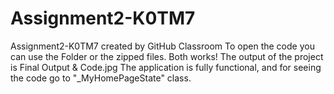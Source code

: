 # Assignment2-K0TM7
Assignment2-K0TM7 created by GitHub Classroom
To open the code you can use the Folder or the zipped files. Both works!
The output of the project is Final Output & Code.jpg
The application is fully functional, and for seeing the code go to "_MyHomePageState" class.
